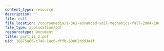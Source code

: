 ```yaml
---
content_type: resource
description: ''
file: null
file_location: /coursemedia/1-361-advanced-soil-mechanics-fall-2004/18875a66c7a81ac6dffb60862ddd3a1f_part_ii_2.pdf
file_type: application/pdf
resourcetype: Document
title: part_ii_2.pdf
uid: 18875a66-c7a8-1ac6-dffb-60862ddd3a1f
---
```


